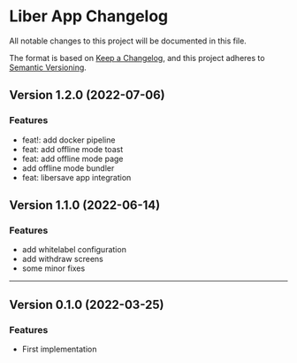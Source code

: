 # Liber App Changelog
All notable changes to this project will be documented in this file.

The format is based on [Keep a Changelog](https://keepachangelog.com/en/1.0.0/),
and this project adheres to [Semantic Versioning](https://semver.org/spec/v2.0.0.html).

## Version 1.2.0 (2022-07-06)
### Features
* feat!: add docker pipeline
* feat: add offline mode toast
* feat: add offline mode page
* add offline mode bundler
* feat: libersave app integration

## Version 1.1.0 (2022-06-14)
### Features
* add whitelabel configuration
* add withdraw screens
* some minor fixes

******
## Version 0.1.0 (2022-03-25)

### Features
- First implementation
